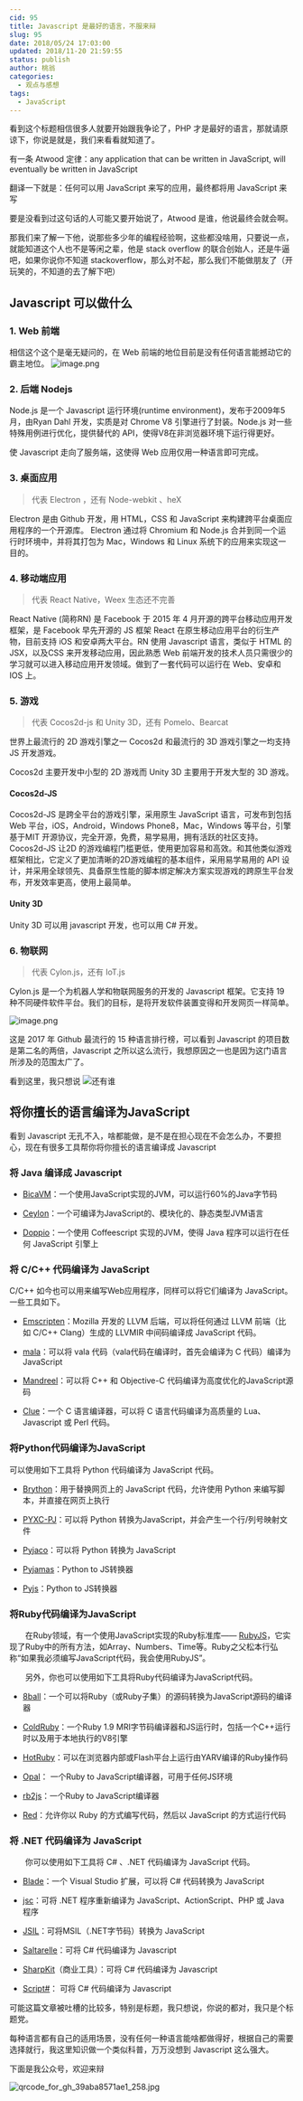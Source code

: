 ```yaml
---
cid: 95
title: Javascript 是最好的语言，不服来辩
slug: 95
date: 2018/05/24 17:03:00
updated: 2018/11-20 21:59:55
status: publish
author: 桃翁
categories: 
  - 观点与感想
tags: 
  - JavaScript
---
```



看到这个标题相信很多人就要开始跟我争论了，PHP 才是最好的语言，那就请原谅下，你说是就是，我们来看看就知道了。

有一条 Atwood 定律：any application that can be written in JavaScript, will eventually be written in JavaScript

翻译一下就是：任何可以用 JavaScript 来写的应用，最终都将用 JavaScript 来写

要是没看到过这句话的人可能又要开始说了，Atwood 是谁，他说最终会就会啊。

那我们来了解一下他，说那些多少年的编程经验啊，这些都没啥用，只要说一点，就能知道这个人也不是等闲之辈，他是 stack overflow 的联合创始人，还是牛逼吧，如果你说你不知道 stackoverflow，那么对不起，那么我们不能做朋友了（开玩笑的，不知道的去了解下吧）

## Javascript 可以做什么
### 1.  Web 前端
相信这个这个是毫无疑问的，在 Web 前端的地位目前是没有任何语言能撼动它的霸主地位。
![image.png](https://upload-images.jianshu.io/upload_images/2974893-fd552485a3ae95dc.png?imageMogr2/auto-orient/strip%7CimageView2/2/w/1240)

### 2. 后端 Nodejs
Node.js 是一个 Javascript 运行环境(runtime environment)，发布于2009年5月，由Ryan Dahl 开发，实质是对 Chrome V8 引擎进行了封装。Node.js 对一些特殊用例进行优化，提供替代的 API，使得V8在非浏览器环境下运行得更好。

使 Javascript 走向了服务端，这使得 Web 应用仅用一种语言即可完成。

### 3. 桌面应用
> 代表 Electron ，还有 Node-webkit 、heX

Electron 是由 Github 开发，用 HTML，CSS 和 JavaScript 来构建跨平台桌面应用程序的一个开源库。 Electron 通过将 Chromium  和 Node.js 合并到同一个运行时环境中，并将其打包为 Mac，Windows 和 Linux 系统下的应用来实现这一目的。

### 4. 移动端应用
> 代表 React Native，Weex 生态还不完善

React Native (简称RN) 是 Facebook 于 2015 年 4 月开源的跨平台移动应用开发框架，是 Facebook 早先开源的 JS 框架 React 在原生移动应用平台的衍生产物，目前支持 iOS 和安卓两大平台。RN 使用 Javascript 语言，类似于 HTML 的 JSX，以及CSS 来开发移动应用，因此熟悉 Web 前端开发的技术人员只需很少的学习就可以进入移动应用开发领域。做到了一套代码可以运行在 Web、安卓和 IOS 上。

### 5. 游戏
> 代表 Cocos2d-js 和 Unity 3D，还有 Pomelo、Bearcat

世界上最流行的 2D 游戏引擎之一 Cocos2d 和最流行的 3D 游戏引擎之一均支持 JS 开发游戏。

Cocos2d 主要开发中小型的 2D 游戏而 Unity 3D 主要用于开发大型的 3D 游戏。

#### Cocos2d-JS
Cocos2d-JS 是跨全平台的游戏引擎，采用原生 JavaScript 语言，可发布到包括 Web 平台，iOS，Android，Windows Phone8，Mac，Windows 等平台，引擎基于MIT 开源协议，完全开源，免费，易学易用，拥有活跃的社区支持。Cocos2d-JS 让2D 的游戏编程门槛更低，使用更加容易和高效。和其他类似游戏框架相比，它定义了更加清晰的2D游戏编程的基本组件，采用易学易用的 API 设计，并采用全球领先、具备原生性能的脚本绑定解决方案实现游戏的跨原生平台发布，开发效率更高，使用上最简单。

#### Unity 3D

Unity 3D 可以用 javascript 开发，也可以用 C# 开发。

### 6. 物联网 
> 代表 Cylon.js，还有 IoT.js

Cylon.js 是一个为机器人学和物联网服务的开发的 Javascript 框架。它支持 19 种不同硬件软件平台。我们的目标，是将开发软件装置变得和开发网页一样简单。

![image.png](https://upload-images.jianshu.io/upload_images/2974893-dbf8fa842d9274a8.png?imageMogr2/auto-orient/strip%7CimageView2/2/w/1240)

这是 2017 年 Github 最流行的 15 种语言排行榜，可以看到 Javascript 的项目数是第二名的两倍，Javascript 之所以这么流行，我想原因之一也是因为这门语言所涉及的范围太广了。

看到这里，我只想说
![还有谁](https://upload-images.jianshu.io/upload_images/2974893-ef43bb322c79a3bd.png?imageMogr2/auto-orient/strip%7CimageView2/2/w/1240)

## 将你擅长的语言编译为JavaScript
看到 Javascript 无孔不入，啥都能做，是不是在担心现在不会怎么办，不要担心，现在有很多工具帮你将你擅长的语言编译成 Javascript

### 将 Java 编译成 Javascript
*   [BicaVM](https://github.com/nurv/BicaVM)：一个使用JavaScript实现的JVM，可以运行60%的Java字节码

*   [Ceylon](http://ceylon-lang.org/)：一个可编译为JavaScript的、模块化的、静态类型JVM语言

*   [Doppio](http://int3.github.com/doppio/about.html)：一个使用 Coffeescript 实现的JVM，使得 Java 程序可以运行在任何 JavaScript 引擎上
### 将 C/C++ 代码编译为 JavaScript
C/C++ 如今也可以用来编写Web应用程序，同样可以将它们编译为 JavaScript。一些工具如下。

*   [Emscripten](http://www.emscripten.org/)：Mozilla 开发的 LLVM 后端，可以将任何通过 LLVM 前端（比如 C/C++ Clang）生成的 LLVMIR 中间码编译成 JavaScript 代码。

*   [mala](http://lethalman.hostei.com/maja/index.html)：可以将 vala 代码（vala代码在编译时，首先会编译为 C 代码）编译为 JavaScript

*   [Mandreel](http://www.mandreel.com/)：可以将 C++ 和 Objective-C 代码编译为高度优化的JavaScript源码

*   [Clue](http://cluecc.sourceforge.net/)：一个 C 语言编译器，可以将 C 语言代码编译为高质量的 Lua、Javascript 或 Perl 代码。

### 将Python代码编译为JavaScript
可以使用如下工具将 Python 代码编译为 JavaScript 代码。

*   [Brython](http://brython.info/index_en.html)：用于替换网页上的 JavaScript 代码，允许使用 Python 来编写脚本，并直接在网页上执行

*   [PYXC-PJ](https://github.com/andrewschaaf/pyxc-pj)：可以将 Python 转换为JavaScript，并会产生一个行/列号映射文件

*   [Pyjaco](http://pyjaco.org/demo)：可以将 Python 转换为 JavaScript

*   [Pyjamas](http://pyjs.org/)：Python to JS转换器

*   [Pyjs](https://github.com/anandology/pyjs)：Python to JS转换器

### 将Ruby代码编译为JavaScript

　　在Ruby领域，有一个使用JavaScript实现的Ruby标准库—— [RubyJS](http://rubyjs.org/index.html)，它实现了Ruby中的所有方法，如Array、Numbers、Time等。Ruby之父松本行弘称“如果我必须编写JavaScript代码，我会使用RubyJS”。

　　另外，你也可以使用如下工具将Ruby代码编译为JavaScript代码。

*   [8ball](https://github.com/mattknox/8ball)：一个可以将Ruby（或Ruby子集）的源码转换为JavaScript源码的编译器

*   [ColdRuby](https://github.com/whitequark/coldruby)：一个Ruby 1.9 MRI字节码编译器和JS运行时，包括一个C++运行时以及用于本地执行的V8引擎

*   [HotRuby](http://hotruby.yukoba.jp/)：可以在浏览器内部或Flash平台上运行由YARV编译的Ruby操作码

*   [Opal](http://opalrb.org/)： 一个Ruby to JavaScript编译器，可用于任何JS环境

*   [rb2js](http://rb2js.rubyforge.org/)：一个Ruby to JavaScript编译器

*   [Red](https://github.com/jessesielaff/red)：允许你以 Ruby 的方式编写代码，然后以 JavaScript 的方式运行代码
### 将 .NET 代码编译为 JavaScript

　　你可以使用如下工具将 C# 、.NET 代码编译为 JavaScript 代码。

*   [Blade](https://github.com/vannatech/blade)：一个 Visual Studio 扩展，可以将 C# 代码转换为 JavaScript

*   [jsc](http://jsc.sourceforge.net/)：可将 .NET 程序重新编译为 JavaScript、ActionScript、PHP 或 Java 程序

*   [JSIL](https://github.com/kevingadd/JSIL)：可将MSIL（.NET字节码）转换为 JavaScript

*   [Saltarelle](http://www.saltarelle-compiler.com/)：可将 C# 代码编译为 Javascript

*   [SharpKit](http://sharpkit.net/)（商业工具）：可将 C# 代码编译为 Javascript

*   [Script#](http://projects.nikhilk.net/ScriptSharp)： 可将 C# 代码编译为 Javascript

可能这篇文章被吐槽的比较多，特别是标题，我只想说，你说的都对，我只是个标题党。

每种语言都有自己的适用场景，没有任何一种语言能啥都做得好，根据自己的需要选择就行，我这里知识做一个类似科普，万万没想到 Javascript 这么强大。

下面是我公众号，欢迎来辩

![qrcode_for_gh_39aba8571ae1_258.jpg](http://www.taoweng.site/usr/uploads/2018/08-2153731188.jpg)
